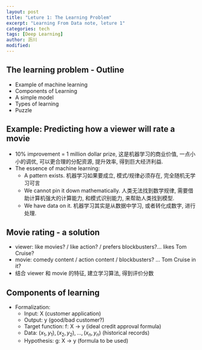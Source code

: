 ```yaml
---
layout: post
title: "Leture 1: The Learning Problem"
excerpt: "Learning From Data note, leture 1"
categories: tech
tags: [Deep Learning]
author: 沥川
modified:
---
```


## The learning problem - Outline
* Example of machine learning
* Components of Learning
* A simple model
* Types of learning
* Puzzle

## Example: Predicting how a viewer will rate a movie

* 10% improvement = 1 million dollar prize, 这是机器学习的商业价值, 一点小小的调优, 可以更合理的分配资源, 提升效率, 得到巨大经济利益.
* The essence of machine learning:
    * A pattern exists. 机器学习如果要成立, 模式/规律必须存在, 完全随机无学习可言
    * We cannot pin it down mathematically. 人类无法找到数学规律, 需要借助计算机强大的计算能力, 和模式识别能力, 来帮助人类找到模型.
    * We have data on it. 机器学习其实是从数据中学习, 或者转化成数字, 进行处理.

## Movie rating - a solution
* viewer: like movies? / like action? / prefers blockbusters?... likes Tom Cruise?
* movie: comedy content / action content / blockbusters? ... Tom Cruise in it?
* 结合 viewer 和 movie 的特征, 建立学习算法, 得到评价分数

## Components of learning
* Formalization:
    * Input: X (customer application)
    * Output: y (good/bad customer?)
    * Target function: f: X -> y (ideal credit approval formula)
    * Data: $(x_1, y_1), (x_2, y_2), ... , (x_n, y_n)$ (historical records)
    * Hypothesis: g: X -> y (formula to be used)

